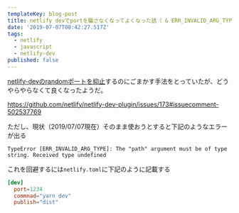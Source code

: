 ```yaml
---
templateKey: blog-post
title: netlify devでportを騙さなくなってよくなった話（ & ERR_INVALID_ARG_TYPEを回避する）
date: '2019-07-07T08:42:27.517Z'
tags:
  - netlify
  - javascript
  - netlify-dev
published: false
---
```


[netlify-devのrandomポートを抑止](https://terrier.dev/blog/2019/20190519180234-netlify-dev-parcel/)するのにごまかす手法をとっていたが、どうやらやらなくて良くなったようだ。

https://github.com/netlify/netlify-dev-plugin/issues/173#issuecomment-502537769

ただし、現状（2019/07/07現在）そのまま使おうとすると下記のようなエラーが出る

```
TypeError [ERR_INVALID_ARG_TYPE]: The "path" argument must be of type string. Received type undefined
```

これを回避するには`netlify.toml`に下記のように記載する

```toml
[dev]
  port=1234
  commnad="yarn dev"
  publish="dist"
```
